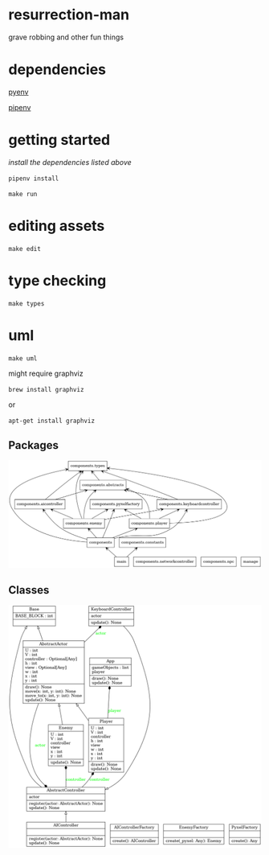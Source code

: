 # resurrection-man
grave robbing and other fun things

# dependencies
[pyenv](https://github.com/pyenv/pyenv#automatic-installer)

[pipenv](https://pipenv.pypa.io/en/latest/)

# getting started
*install the dependencies listed above*

`pipenv install`

`make run`

# editing assets
`make edit`

# type checking
`make types`

# uml
`make uml`

might require graphviz

`brew install graphviz`

or

`apt-get install graphviz`


## Packages
![packages uml](./packages.png)

## Classes
![classes uml](./classes.png)
